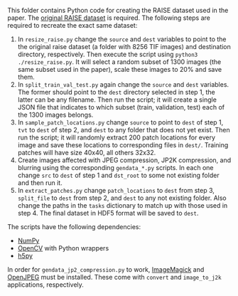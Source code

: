 
This folder contains Python code for creating the RAISE dataset used in the paper. The [original RAISE dataset](http://mmlab.science.unitn.it/RAISE/) is required. The following steps are required to recreate the exact same dataset:

1. In `resize_raise.py` change the `source` and `dest` variables to point to the the original raise dataset (a folder with 8256 TIF images) and destination directory, respectively. Then execute the script using `python3 ./resize_raise.py`. It will select a random subset of 1300 images (the same subset used in the paper), scale these images to 20% and save them.
2. In `split_train_val_test.py` again change the `source` and `dest` variables. The former should point to the `dest` directory selected in step 1, the latter can be any filename. Then run the script; it will create a single JSON file that indicates to which subset (train, validation, test) each of the 1300 images belongs.
3. In `sample_patch_locations.py` change `source` to point to `dest` of step 1, `tvt` to `dest` of step 2, and `dest` to any folder that does not yet exist. Then run the script; it will randomly extract 200 patch locations for every image and save these locations to corresponding files in `dest/`. Training patches will have size 40x40, all others 32x32.
4. Create images affected with JPEG compression, JP2K compression, and blurring using the corresponding `gendata_*.py` scripts. In each one change `src` to `dest` of step 1 and `dst_root` to some not existing folder and then run it.
5. In `extract_patches.py` change `patch_locations` to `dest` from step 3, `split_file` to `dest` from step 2, and `dest` to any not existing folder. Also change the paths in the `tasks` dictionary to match up with those used in step 4. The final dataset in HDF5 format will be saved to `dest`.

The scripts have the following dependencies:

* [NumPy](http://www.numpy.org/)
* [OpenCV](http://opencv.org/) with Python wrappers
* [h5py](http://www.h5py.org/)

In order for `gendata_jp2_compression.py` to work, [ImageMagick](https://www.imagemagick.org/script/index.php) and [OpenJPEG](http://www.openjpeg.org/) must be installed. These come with `convert` and `image_to_j2k` applications, respectively.
